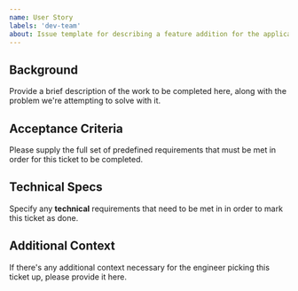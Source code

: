 ```yaml
---
name: User Story
labels: 'dev-team'
about: Issue template for describing a feature addition for the application.
---
```


## Background
Provide a brief description of the work to be completed here, along with the problem we're attempting to solve with it.

## Acceptance Criteria
Please supply the full set of predefined requirements that must be met in order for this ticket to be completed.

## Technical Specs
Specify any **technical** requirements that need to be met in in order to mark this ticket as done.

## Additional Context
If there's any additional context necessary for the engineer picking this ticket up, please provide it here.